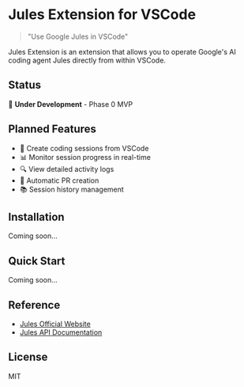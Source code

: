 # Jules Extension for VSCode

> "Use Google Jules in VSCode"

Jules Extension is an extension that allows you to operate Google's AI coding agent Jules directly from within VSCode.

## Status

🚧 **Under Development** - Phase 0 MVP

## Planned Features

- 📝 Create coding sessions from VSCode
- 📊 Monitor session progress in real-time
- 🔍 View detailed activity logs
- 🚀 Automatic PR creation
- 📚 Session history management

## Installation

Coming soon...

## Quick Start

Coming soon...

## Reference

- [Jules Official Website](https://jules.google/docs)
- [Jules API Documentation](https://developers.google.com/jules/api)

## License

MIT